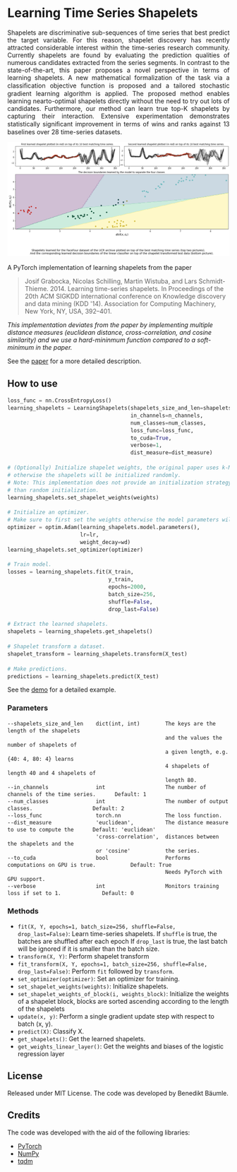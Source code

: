 # Learning Time Series Shapelets

<p align="justify">
Shapelets are discriminative sub-sequences of time series that best predict the target variable. For this reason, shapelet discovery has recently attracted considerable interest within the time-series research community. Currently shapelets are found by evaluating the prediction qualities of numerous candidates extracted from the series segments. In contrast to the state-of-the-art, this paper proposes a novel perspective in terms of learning shapelets. A new mathematical formalization of the task via a classiﬁcation objective function is proposed and a tailored stochastic gradient learning algorithm is applied. The proposed method enables learning nearto-optimal shapelets directly without the need to try out lots of candidates. Furthermore, our method can learn true top-K shapelets by capturing their interaction. Extensive experimentation demonstrates statistically signiﬁcant improvement in terms of wins and ranks against 13 baselines over 28 time-series datasets.
</p>

<p align="center">
  <img width="1000" src="./learning_shapelets.png">
</p>

A PyTorch implementation of learning shapelets from the paper
> Josif Grabocka, Nicolas Schilling, Martin Wistuba, and Lars Schmidt-Thieme. 2014. Learning time-series shapelets. In Proceedings of the 20th ACM SIGKDD international conference on Knowledge discovery and data mining (KDD '14). Association for Computing Machinery, New York, NY, USA, 392–401.

*This implementation deviates from the paper by implementing multiple distance measures (euclidean distance, cross-correlation, and cosine similarity) and we use a hard-mininmum function compared to a soft-minimum in the paper.*

See the [paper](https://doi.org/10.1145/2623330.2623613) for a more detailed description.

## How to use

```python
loss_func = nn.CrossEntropyLoss()
learning_shapelets = LearningShapelets(shapelets_size_and_len=shapelets_size_and_len,
                                       in_channels=n_channels,
                                       num_classes=num_classes,
                                       loss_func=loss_func,
                                       to_cuda=True,
                                       verbose=1,
                                       dist_measure=dist_measure)

# (Optionally) Initialize shapelet weights, the original paper uses k-Means
# otherwise the shapelets will be initialized randomly.
# Note: This implementation does not provide an initialization strategy other
# than random initialization.
learning_shapelets.set_shapelet_weights(weights)

# Initialize an optimizer.
# Make sure to first set the weights otherwise the model parameters will have changed.
optimizer = optim.Adam(learning_shapelets.model.parameters(),
                       lr=lr,
                       weight_decay=wd)
learning_shapelets.set_optimizer(optimizer)

# Train model.
losses = learning_shapelets.fit(X_train,
                                y_train,
                                epochs=2000,
                                batch_size=256,
                                shuffle=False,
                                drop_last=False)

# Extract the learned shapelets.
shapelets = learning_shapelets.get_shapelets()

# Shapelet transform a dataset.
shapelet_transform = learning_shapelets.transform(X_test)

# Make predictions.
predictions = learning_shapelets.predict(X_test)
```

See the [demo](https://github.com/benibaeumle/Learning-Shapelets/blob/main/demo/demo.ipynb) for a detailed example.

### Parameters

```
--shapelets_size_and_len    dict(int, int)        The keys are the length of the shapelets
                                                  and the values the number of shapelets of
                                                  a given length, e.g. {40: 4, 80: 4} learns
                                                  4 shapelets of length 40 and 4 shapelets of
                                                  length 80.
--in_channels               int                   The number of channels of the time series.      Default: 1
--num_classes               int                   The number of output classes.                   Default: 2
--loss_func                 torch.nn              The loss function.
--dist_measure              'euclidean',          The distance measure to use to compute the      Default: 'euclidean'
                            'cross-correlation',  distances between the shapelets and the
                            or 'cosine'           the series.
--to_cuda                   bool                  Performs computations on GPU is true.           Default: True
                                                  Needs PyTorch with GPU support.
--verbose                   int                   Monitors training loss if set to 1.             Default: 0
```

### Methods

* `fit(X, Y, epochs=1, batch_size=256, shuffle=False, drop_last=False)`: Learn time-series shapelets. If `shuffle` is true, the batches are shuffled after each epoch
  If `drop_last` is true, the last batch will be ignored if it is smaller than the batch size.
* `transform(X, Y)`: Perform shapelet transform
* `fit_transform(X, Y, epochs=1, batch_size=256, shuffle=False, drop_last=False)`: Perform `fit` followed by `transform`.
* `set_optimizer(optimizer)`: Set an optimizer for training.
* `set_shapelet_weights(weights)`: Initialize shapelets.
* `set_shapelet_weights_of_block(i, weights_block)`: Initialize the weights of a shapelet block, blocks are sorted ascending according to the length of the shapelets
* `update(x, y)`: Perform a single gradient update step with respect to batch (x, y).
* `predict(X)`: Classify X.
* `get_shapelets()`: Get the learned shapelets.
* `get_weights_linear_layer()`: Get the weights and biases of the logistic regression layer

## License

Released under MIT License. The code was developed by Benedikt Bäumle.

## Credits

The code was developed with the aid of the following libraries:

* [PyTorch](https://pytorch.org/)
* [NumPy](https://numpy.org/)
* [tqdm](https://github.com/tqdm/tqdm)
